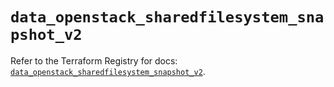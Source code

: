 # `data_openstack_sharedfilesystem_snapshot_v2`

Refer to the Terraform Registry for docs: [`data_openstack_sharedfilesystem_snapshot_v2`](https://registry.terraform.io/providers/terraform-provider-openstack/openstack/1.54.1/docs/data-sources/sharedfilesystem_snapshot_v2).
